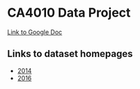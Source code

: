# CA4010 Data Project

[Link to Google Doc](https://docs.google.com/a/mail.dcu.ie/document/d/1HePDziJ55ww_4hSU7DAIaCk1ni8BW92GD7wo-8YqwzE/edit?usp=sharing)

## Links to dataset homepages
- [2014](https://archive.ics.uci.edu/ml/datasets/Student+Performance)
- [2016](http://archive.ics.uci.edu/ml/datasets/STUDENT+ALCOHOL+CONSUMPTION)
